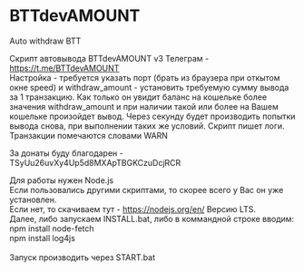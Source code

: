 # BTTdevAMOUNT
Auto withdraw BTT

Скрипт автовывода BTTdevAMOUNT v3
Телеграм - https://t.me/BTTdevAMOUNT <br>
Настройка - требуется указать порт (брать из браузера при откытом окне speed) и
withdraw_amount - установить требуемую сумму вывода за 1 транзакцию. Как только он 
увидит баланс на кошельке более значения withdraw_amount и при наличии такой или более на
Вашем кошельке произойдет вывод. Через секунду будет производить попытки вывода снова,
при выполнении таких же условий. Скрипт пишет логи. Транзакции помечаются словами WARN

За донаты буду благодарен - TSyUu26uvXy4Up5d8MXApTBGKCzuDcjRCR


Для работы нужен Node.js  <br>
Если пользовались другими скриптами, то скорее всего у Вас он уже установлен.  <br>
Если нет, то скачиваем тут - https://nodejs.org/en/ Версию LTS. <br>
Далее, либо запускаем INSTALL.bat, либо в коммандной строке вводим:  <br>
npm install node-fetch  <br>
npm install log4js  <br>
<br>
Запуск производить через START.bat
